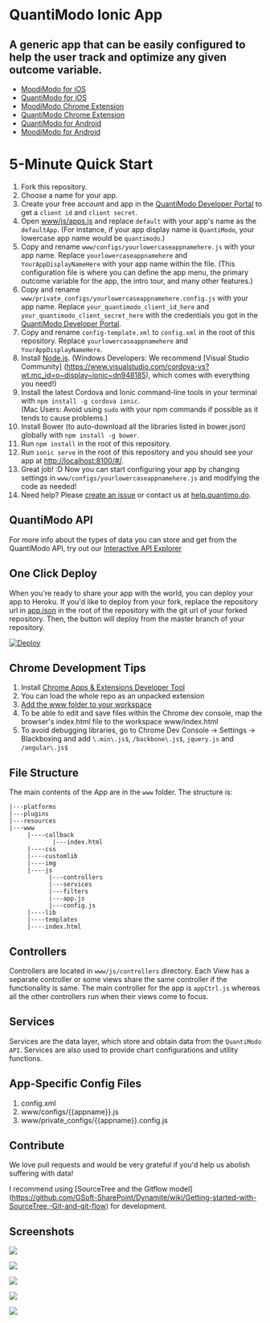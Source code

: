 # QuantiModo Ionic App

A generic app that can be easily configured to help the user track and optimize any given outcome variable.
-------

- [MoodiModo for iOS](https://itunes.apple.com/us/app/moodimodo/id1046797567?ls=1&mt=8)
- [QuantiModo for iOS](https://itunes.apple.com/us/app/quantimodo-life-tracker/id1115037060?mt=8)
- [MoodiModo Chrome Extension](https://Chrome.google.com/webstore/detail/moodimodo-mood-tracking-e/lncgjbhijecjdbdgeigfodmiimpmlelg)
- [QuantiModo Chrome Extension ](https://Chrome.google.com/webstore/detail/quantimodo-life-tracking/jioloifallegdkgjklafkkbniianjbgi)
- [QuantiModo for Android](https://play.google.com/store/apps/details?id=com.quantimodo.quantimodo)
- [MoodiModo for Android](https://play.google.com/store/apps/details?id=com.moodimodo)


# 5-Minute Quick Start
1. Fork this repository.
1. Choose a name for your app.  
1. Create your free account and app in the [QuantiModo Developer Portal](https://app.quantimo.do/api/v2/apps) to get a 
`client id` and `client secret`.
1. Open [www/js/apps.js](www/js/apps.js#L10) 
and replace `default` with your app's name as the `defaultApp`.  (For instance, if your app 
display name is `QuantiModo`, your lowercase app name would be `quantimodo`.)
1. Copy and rename `www/configs/yourlowercaseappnamehere.js` with your app name. Replace `yourlowercaseappnamehere` 
and `YourAppDisplayNameHere` with your app name within the file. 
(This configuration file is where you can define the app menu, the primary outcome variable for the app, the intro tour, 
and many other features.)
1. Copy and rename `www/private_configs/yourlowercaseappnamehere.config.js` with your app name. Replace 
    `your_quantimodo_client_id_here` and `your_quantimodo_client_secret_here` with the credentials you got in the 
    [QuantiModo Developer Portal](https://app.quantimo.do/api/v2/apps). 
1. Copy and rename `config-template.xml` to `config.xml` in the root of this repository.  Replace `yourlowercaseappnamehere` and `YourAppDisplayNameHere`.
1. Install [Node.js](http://nodejs.org/).  (Windows Developers: We recommend [Visual Studio Community]
(https://www.visualstudio.com/cordova-vs?wt.mc_id=o~display~ionic~dn948185), which comes with everything you need!)
1. Install the latest Cordova and Ionic command-line tools in your terminal with `npm install -g cordova ionic`.  
(Mac Users:  Avoid using `sudo` with your npm commands if possible as it tends to cause problems.)
1. Install Bower (to auto-download all the libraries listed in bower.json) globally with `npm install -g bower`.  
1. Run `npm install` in the root of this repository.
1. Run `ionic serve` in the root of this repository and you should see your app at 
[http://localhost:8100/#/](http://localhost:8100/#/).
1. Great job!  :D  Now you can start configuring your app by changing settings in 
`www/configs/yourlowercaseappnamehere.js` and modifying the code as needed!
1. Need help?  Please [create an issue](https://github.com/QuantiModo/quantimodo-android-chrome-ios-web-app/issues) 
or contact us at [help.quantimo.do](http://help.quantimo.do). 

## QuantiModo API
For more info about the types of data you can store and get from the QuantiModo API, try out our 
[Interactive API Explorer](https://app.quantimo.do/api/v2/account/api-explorer)

## One Click Deploy
When you're ready to share your app with the world, you can deploy your app to Heroku. If you'd like to deploy from your
fork, replace the repository url in [app.json](app.json) in the root of the repository with the git url of your forked repository. 
Then, the button will deploy from the master branch of your repository. 

[![Deploy](https://www.herokucdn.com/deploy/button.svg)](https://heroku.com/deploy?template=https://github.com/QuantiModo/quantimodo-android-chrome-ios-web-app/)

## Chrome Development Tips
1. Install [Chrome Apps & Extensions Developer Tool](https://Chrome.google.com/webstore/detail/Chrome-apps-extensions-de/ohmmkhmmmpcnpikjeljgnaoabkaalbgc?utm_source=Chrome-ntp-icon)
1. You can load the whole repo as an unpacked extension
1. [Add the www folder to your workspace](https://developer.Chrome.com/devtools/docs/workspaces)
1. To be able to edit and save files within the Chrome dev console, map the browser's index.html file to the workspace www/index.html
1. To avoid debugging libraries, go to Chrome Dev Console -> Settings -> Blackboxing and add `\.min\.js$`, `/backbone\.js$`, `jquery.js` and `/angular\.js$`

## File Structure
The main contents of the App are in the `www` folder. The structure is:
```
|---platforms
|---plugins
|---resources
|---www
     |----callback
            |---index.html
     |----css
     |----customlib
     |----img
     |----js
           |---controllers
           |---services
           |---filters
           |---app.js
           |---config.js
     |----lib
     |----templates
     |----index.html
```

## Controllers
  Controllers are located in `www/js/controllers` directory. Each View has a separate controller or some views share 
  the same controller if the functionality is same.
  The main controller for the app is `appCtrl.js` whereas all the other controllers run when their views come to focus.
  
## Services
  Services are the data layer, which store and obtain data from the `QuantiModo API`.  Services are also used to provide chart configurations and utility functions. 

## App-Specific Config Files
1. config.xml
2. www/configs/{{appname}}.js
3. www/private_configs/{{appname}}.config.js

## Contribute

We love pull requests and would be very grateful if you'd help us abolish suffering with data!  

I recommend using 
[SourceTree and the Gitflow model] (https://github.com/GSoft-SharePoint/Dynamite/wiki/Getting-started-with-SourceTree,-Git-and-git-flow) 
for development.

## Screenshots 


![](https://raw.githubusercontent.com/QuantiModo/quantimodo-android-chrome-ios-web-app/develop/resources-shared/screenshots/5.5-inch%20(iPhone%206%2B)%20-%20History%20Screenshot%201.jpg)

![](https://github.com/QuantiModo/quantimodo-android-chrome-ios-web-app/blob/develop/resources-shared/screenshots/5.5-inch%20(iPhone%206+)%20-%20bar%20chart%20Screenshot%201.jpg?raw=true)

![](https://github.com/QuantiModo/quantimodo-android-chrome-ios-web-app/blob/develop/resources-shared/screenshots/5.5-inch%20(iPhone%206+)%20-%20import%20data%20Screenshot%201.jpg?raw=true)

![](https://github.com/QuantiModo/quantimodo-android-chrome-ios-web-app/blob/develop/resources-shared/screenshots/5.5-inch%20(iPhone%206+)%20-%20predictors%20Screenshot%201.jpg?raw=true)

![](https://github.com/QuantiModo/quantimodo-android-chrome-ios-web-app/blob/develop/resources-shared/screenshots/5.5-inch%20(iPhone%206+)%20-%20reminder%20inbox%20Screenshot%201.jpg?raw=true)